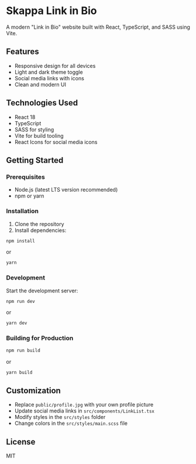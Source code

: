 # Skappa Link in Bio

A modern "Link in Bio" website built with React, TypeScript, and SASS using Vite.

## Features

- Responsive design for all devices
- Light and dark theme toggle
- Social media links with icons
- Clean and modern UI

## Technologies Used

- React 18
- TypeScript
- SASS for styling
- Vite for build tooling
- React Icons for social media icons

## Getting Started

### Prerequisites

- Node.js (latest LTS version recommended)
- npm or yarn

### Installation

1. Clone the repository
2. Install dependencies:

```bash
npm install
```

or

```bash
yarn
```

### Development

Start the development server:

```bash
npm run dev
```

or

```bash
yarn dev
```

### Building for Production

```bash
npm run build
```

or

```bash
yarn build
```

## Customization

- Replace `public/profile.jpg` with your own profile picture
- Update social media links in `src/components/LinkList.tsx`
- Modify styles in the `src/styles` folder
- Change colors in the `src/styles/main.scss` file

## License

MIT

